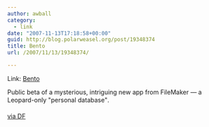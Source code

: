 ```yaml
---
author: awball
category:
  - link
date: "2007-11-13T17:18:58+00:00"
guid: http://blog.polarweasel.org/post/19348374
title: Bento
url: /2007/11/13/19348374/

---
```

Link: [Bento](http://www.bentotrial.com/preview/default.aspx)

Public beta of a mysterious, intriguing new app from FileMaker &mdash; a Leopard-only "personal database".

[via DF](http://daringfireball.net/linked/2007/november#tue-13-bento "Permanent link to 'Bento'")
